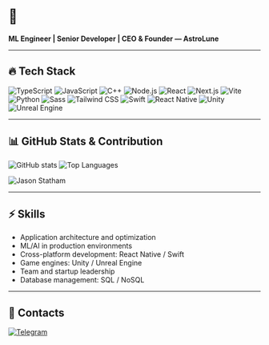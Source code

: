 # 👋

**ML Engineer | Senior Developer | CEO & Founder — AstroLune**

---

## 🔥 Tech Stack

![TypeScript](https://img.shields.io/badge/-TypeScript-3178C6?style=for-the-badge\&logo=typescript\&logoColor=white)
![JavaScript](https://img.shields.io/badge/-JavaScript-F7DF1E?style=for-the-badge\&logo=javascript\&logoColor=black)
![C++](https://img.shields.io/badge/-C++-00599C?style=for-the-badge\&logo=c%2B%2B\&logoColor=white)
![Node.js](https://img.shields.io/badge/-Node.js-339933?style=for-the-badge\&logo=node.js\&logoColor=white)
![React](https://img.shields.io/badge/-React-61DAFB?style=for-the-badge\&logo=react\&logoColor=black)
![Next.js](https://img.shields.io/badge/-Next.js-000000?style=for-the-badge\&logo=next.js\&logoColor=white)
![Vite](https://img.shields.io/badge/-Vite-646CFF?style=for-the-badge\&logo=vite\&logoColor=white)
![Python](https://img.shields.io/badge/-Python-3776AB?style=for-the-badge\&logo=python\&logoColor=white)
![Sass](https://img.shields.io/badge/-Sass-CC6699?style=for-the-badge\&logo=sass\&logoColor=white)
![Tailwind CSS](https://img.shields.io/badge/-Tailwind%20CSS-06B6D4?style=for-the-badge\&logo=tailwind-css\&logoColor=white)
![Swift](https://img.shields.io/badge/-Swift-FA7343?style=for-the-badge\&logo=swift\&logoColor=white)
![React Native](https://img.shields.io/badge/-React%20Native-61DAFB?style=for-the-badge\&logo=react\&logoColor=black)
![Unity](https://img.shields.io/badge/-Unity-000000?style=for-the-badge\&logo=unity\&logoColor=white)
![Unreal Engine](https://img.shields.io/badge/-Unreal%20Engine-0E1128?style=for-the-badge\&logo=unreal-engine\&logoColor=white)

---

## 📊 GitHub Stats & Contribution

![GitHub stats](https://github-readme-stats.vercel.app/api?username=Ankerin\&show_icons=true\&theme=radical\&count_private=true)
![Top Languages](https://github-readme-stats.vercel.app/api/top-langs/?username=Ankerin\&layout=compact\&theme=radical)

![Jason Statham](https://github.com/Ankerin/Ankerin/blob/main/github.png)

---

## ⚡ Skills

* Application architecture and optimization
* ML/AI in production environments
* Cross-platform development: React Native / Swift
* Game engines: Unity / Unreal Engine
* Team and startup leadership
* Database management: SQL / NoSQL

---

## 🌌 Contacts

[![Telegram](https://img.shields.io/badge/Telegram-0088CC?style=for-the-badge\&logo=telegram\&logoColor=white)](https://t.me/netcordix)
